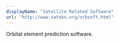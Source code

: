 ```yaml
---
displayName: "Satellite Related Software"
url: "http://www.satobs.org/orbsoft.html"
---
```


Orbital element prediction software.
